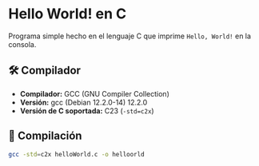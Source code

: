 # Hello World! en C

Programa simple hecho en el lenguaje C que imprime `Hello, World!` en la consola.

## 🛠️ Compilador

- **Compilador:** GCC (GNU Compiler Collection)
- **Versión:** gcc (Debian 12.2.0-14) 12.2.0
- **Versión de C soportada:** C23 (`-std=c2x`)

## 🔧 Compilación

```bash
gcc -std=c2x helloWorld.c -o helloorld
